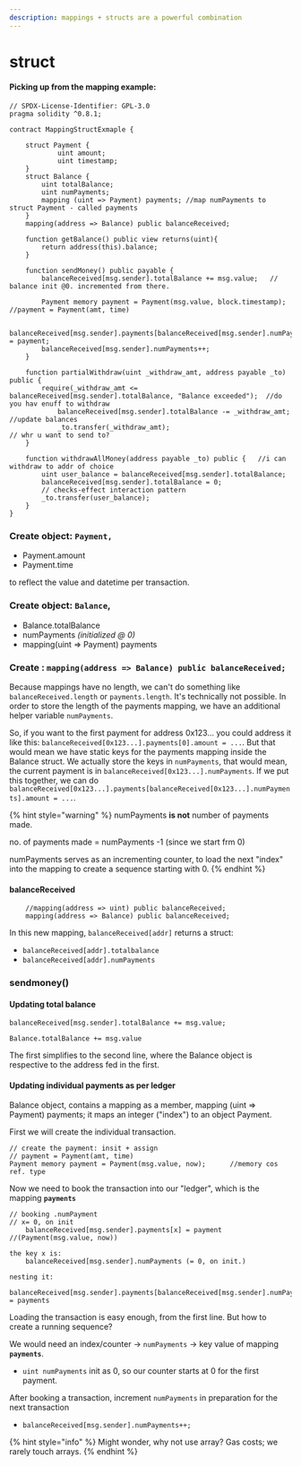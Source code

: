 ```yaml
---
description: mappings + structs are a powerful combination
---
```


# struct

#### Picking up from the mapping example:

```solidity
// SPDX-License-Identifier: GPL-3.0
pragma solidity ^0.8.1;

contract MappingStructExmaple {

    struct Payment {
            uint amount;
            uint timestamp;
    }
    struct Balance {
        uint totalBalance;
        uint numPayments;
        mapping (uint => Payment) payments; //map numPayments to struct Payment - called payments
    }
    mapping(address => Balance) public balanceReceived;

    function getBalance() public view returns(uint){
        return address(this).balance;
    }

    function sendMoney() public payable {
        balanceReceived[msg.sender].totalBalance += msg.value;   // balance init @0. incremented from there.

        Payment memory payment = Payment(msg.value, block.timestamp);        //payment = Payment(amt, time)
        
        balanceReceived[msg.sender].payments[balanceReceived[msg.sender].numPayments] = payment;
        balanceReceived[msg.sender].numPayments++;
    }

    function partialWithdraw(uint _withdraw_amt, address payable _to) public {
        require(_withdraw_amt <= balanceReceived[msg.sender].totalBalance, "Balance exceeded");  //do you hav enuff to withdraw
            balanceReceived[msg.sender].totalBalance -= _withdraw_amt;       //update balances
            _to.transfer(_withdraw_amt);                                    // whr u want to send to?
    }

    function withdrawAllMoney(address payable _to) public {   //i can withdraw to addr of choice
        uint user_balance = balanceReceived[msg.sender].totalBalance;
        balanceReceived[msg.sender].totalBalance = 0;
        // checks-effect interaction pattern 
        _to.transfer(user_balance);
    }
}
```

### Create object:  **`Payment,`**

* Payment.amount&#x20;
* Payment.time

to reflect the value and datetime per transaction.&#x20;

### Create object: **`Balance`**,&#x20;

* Balance.totalBalance
* numPayments          _(initialized @ 0)_
* mapping(uint => Payment) payments

### Create : `mapping(address => Balance) public balanceReceived;`

Because mappings have no length, we can't do something like `balanceReceived.length` or `payments.length`. It's technically not possible. In order to store the length of the payments mapping, we have an additional helper variable `numPayments`.

So, if you want to the first payment for address 0x123... you could address it like this: `balanceReceived[0x123...].payments[0].amount = ...`. But that would mean we have static keys for the payments mapping inside the Balance struct. We actually store the keys in `numPayments`, that would mean, the current payment is in `balanceReceived[0x123...].numPayments`. If we put this together, we can do `balanceReceived[0x123...].payments[balanceReceived[0x123...].numPayments].amount = ...`.

{% hint style="warning" %}
numPayments **is not** number of payments made.&#x20;

no. of payments made = numPayments -1 (since we start frm 0) &#x20;

numPayments serves as an incrementing counter, to load the next "index" into the mapping to create a sequence starting with 0.&#x20;
{% endhint %}

#### balanceReceived

```solidity
    //mapping(address => uint) public balanceReceived;
    mapping(address => Balance) public balanceReceived;
```

In this new mapping, `balanceReceived[addr]` returns a struct:&#x20;

* `balanceReceived[addr].totalbalance`&#x20;
* `balanceReceived[addr].numPayments`

### sendmoney()

#### Updating total balance&#x20;

`balanceReceived[msg.sender].totalBalance += msg.value;`

`Balance.totalBalance += msg.value`

The first simplifies to the second line, where the Balance object is respective to the address fed in the first.

#### Updating individual payments as per ledger

Balance object, contains a mapping as a member, mapping (uint => Payment) payments; it maps an integer ("index") to an object Payment.

First we will create the individual transaction.

```solidity
// create the payment: insit + assign
// payment = Payment(amt, time)
Payment memory payment = Payment(msg.value, now);      //memory cos ref. type
```

Now we need to book the transaction into our "ledger", which is the mapping **`payments`**

```solidity
// booking .numPayment
// x= 0, on init
	balanceReceived[msg.sender].payments[x] = payment  //(Payment(msg.value, now))

the key x is:
	balanceReceived[msg.sender].numPayments (= 0, on init.)
	
nesting it:
	balanceReceived[msg.sender].payments[balanceReceived[msg.sender].numPayments] = payments
```

Loading the transaction is easy enough, from the first line. But how to create a running sequence?

We would need an index/counter -> `numPayments` -> key value of mapping **`payments`**.

* `uint numPayments` init as 0, so our counter starts at 0 for the first payment.

After booking a transaction, increment `numPayments` in preparation for the next transaction

* `balanceReceived[msg.sender].numPayments++;`

{% hint style="info" %}
Might wonder, why not use array? Gas costs; we rarely touch arrays.
{% endhint %}
